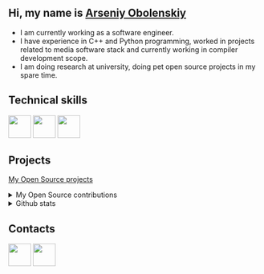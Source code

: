 ## Hi, my name is [Arseniy Obolenskiy](https://github.com/aobolensk)

- I am currently working as a software engineer.
- I have experience in C++ and Python programming, worked in projects related to media software stack and currently working in compiler development scope.
- I am doing research at university, doing pet open source projects in my spare time.

## Technical skills

<img src="https://cdn.jsdelivr.net/gh/devicons/devicon/icons/c/c-original.svg" width=45 /><nobr>
<img src="https://cdn.jsdelivr.net/gh/devicons/devicon/icons/cplusplus/cplusplus-original.svg" width=45 /><nobr>
<img src="https://cdn.jsdelivr.net/gh/devicons/devicon/icons/python/python-original-wordmark.svg" width=45 /><nobr>

## Projects

[My Open Source projects](https://github.com/aobolensk?tab=repositories&q=&type=source)

<details>
<summary>My Open Source contributions</summary>

- [The Intel® Media SDK](https://github.com/Intel-Media-SDK/MediaSDK)
- [Intel® oneVPL GPU Runtime](https://github.com/oneapi-src/oneVPL-intel-gpu)
- [oneAPI DPC++ compiler](https://github.com/intel/llvm)

</details>

<details>
<summary>Github stats</summary>
<img height="180em" src="https://github-readme-stats.vercel.app/api?username=aobolensk&show_icons=true&hide_border=true&&count_private=true&include_all_commits=true" />
</details>

## Contacts

<a href="mailto:gooddoog@student.su"><img src="https://cdn4.iconfinder.com/data/icons/aiga-symbol-signs/439/aiga_mail-512.png" width=45 /></a>
<a href="https://www.linkedin.com/in/arseniy-obolenskiy/"><img src="https://cdn.jsdelivr.net/gh/devicons/devicon/icons/linkedin/linkedin-original.svg" width=45 /></a>
